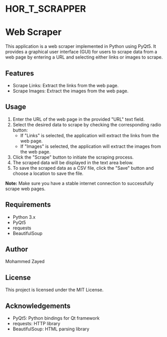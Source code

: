 # HOR_T_SCRAPPER

# Web Scraper

This application is a web scraper implemented in Python using PyQt5. It provides a graphical user interface (GUI) for users to scrape data from a web page by entering a URL and selecting either links or images to scrape.

## Features

- Scrape Links: Extract the links from the web page.
- Scrape Images: Extract the images from the web page.

## Usage

1. Enter the URL of the web page in the provided "URL" text field.
2. Select the desired data to scrape by checking the corresponding radio button:
   - If "Links" is selected, the application will extract the links from the web page.
   - If "Images" is selected, the application will extract the images from the web page.
3. Click the "Scrape" button to initiate the scraping process.
4. The scraped data will be displayed in the text area below.
5. To save the scraped data as a CSV file, click the "Save" button and choose a location to save the file.

**Note:** Make sure you have a stable internet connection to successfully scrape web pages.

## Requirements

- Python 3.x
- PyQt5
- requests
- BeautifulSoup

## Author

Mohammed Zayed

## License

This project is licensed under the MIT License.

## Acknowledgements

- PyQt5: Python bindings for Qt framework
- requests: HTTP library
- BeautifulSoup: HTML parsing library
